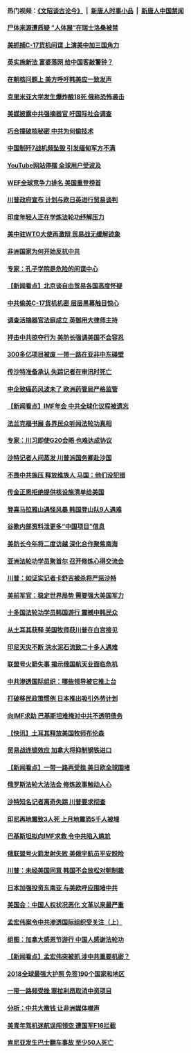#### 热门视频：[《文昭谈古论今》](https://github.com/gfw-breaker/wenzhao/blob/master/README.md?t=10180633) &nbsp;|&nbsp; [新唐人时事小品](https://github.com/gfw-breaker/ntdtv-comedy/blob/master/README.md?t=10180633) &nbsp;|&nbsp; [新唐人中国禁闻](https://github.com/gfw-breaker/ntdtv-news/blob/master/README.md?t=10180633)

#### [尸体来源遭质疑 “人体展”在瑞士洛桑被禁](../pages/nsc418/n10789660.md?t=10180633) 

#### [美抓捕C-17货机间谍 上演美中加三国角力](../pages/nsc418/n10787846.md?t=10180633) 

#### [英实施新法 富婆落网 给中国客敲警钟？](../pages/nsc418/n10789908.md?t=10180633) 

#### [在朝核问题上 美方呼吁韩美应一致发声](../pages/nsc418/n10789196.md?t=10180633) 

#### [克里米亚大学发生爆炸酿18死 俄称恐怖袭击](../pages/nsc418/n10789770.md?t=10180633) 

#### [美媒披露中共强摘器官 吁国际社会调查](../pages/nsc418/n10789337.md?t=10180633) 

#### [巧合撞破核秘密 中共为何偷技术](../pages/nsc418/n10788217.md?t=10180633) 

#### [中国制歼7战机频坠毁 引发缅甸军方不满](../pages/nsc418/n10788418.md?t=10180633) 

#### [YouTube网站停摆 全球用户受波及](../pages/nsc418/n10788989.md?t=10180633) 

#### [WEF全球竞争力排名 美国重登榜首](../pages/nsc418/n10788605.md?t=10180633) 

#### [川普政府宣布 计划与欧日英进行贸易谈判](../pages/nsc418/n10788496.md?t=10180633) 

#### [印度年轻人正在学炼法轮功纾解压力](../pages/nsc418/n10787667.md?t=10180633) 

#### [美中驻WTO大使再激辩 贸易战无缓解迹象](../pages/nsc418/n10787893.md?t=10180633) 

#### [非洲国家为何开始反抗中共](../pages/nsc418/n10788253.md?t=10180633) 

#### [专家：孔子学院是危险的间谍中心](../pages/nsc418/n10746252.md?t=10180633) 

#### [【新闻看点】北京谈自由贸易各国高度怀疑](../pages/nsc418/n10787737.md?t=10180633) 

#### [中共偷美C-17货机机密 层层黑幕触目惊心](../pages/nsc418/n10787673.md?t=10180633) 

#### [调查活摘器官法庭成立 英御用大律师主持](../pages/nsc418/n10787477.md?t=10180633) 

#### [抨击中共掠夺行为 美防长强调美国不会容忍](../pages/nsc418/n10787167.md?t=10180633) 

#### [300多亿项目被废 一带一路在亚非中东碰壁](../pages/nsc418/n10787144.md?t=10180633) 

#### [传沙特准备承认 失踪记者在审讯时死亡](../pages/nsc418/n10786900.md?t=10180633) 

#### [中企致癌药风波未了 欧洲药管局严格监管](../pages/nsc418/n10785912.md?t=10180633) 

#### [【新闻看点】IMF年会 中共全球化议程被遗忘](../pages/nsc418/n10785214.md?t=10180633) 

#### [法兰克福书展 各界民众听闻法轮功真相](../pages/nsc418/n10782900.md?t=10180633) 

#### [专家：川习即使G20会晤 也难达成协议](../pages/nsc418/n10785213.md?t=10180633) 

#### [沙特记者人间蒸发 川普派国务卿赴沙国](../pages/nsc418/n10785192.md?t=10180633) 

#### [不畏中共施压 释放维族人 马国：他们没犯错](../pages/nsc418/n10784464.md?t=10180633) 

#### [传金正恩拒绝提供核设施清单给美国](../pages/nsc418/n10784510.md?t=10180633) 

#### [登喜马拉雅山遇怪风暴 韩国登山队9人遇难](../pages/nsc418/n10784286.md?t=10180633) 

#### [谷歌内部资料泄更多“中国项目”信息](../pages/nsc418/n10783142.md?t=10180633) 

#### [美防长今年将二度访越 深化合作聚焦南海](../pages/nsc418/n10783067.md?t=10180633) 

#### [亚洲法轮功学员聚首尔 召开修炼心得交流会](../pages/nsc418/n10780294.md?t=10180633) 

#### [川普：如证实记者卡舒吉被杀将严惩沙特](../pages/nsc418/n10782611.md?t=10180633) 

#### [美前军官：稳定世界局势 需要强大美国军力](../pages/nsc418/n10781975.md?t=10180633) 

#### [十多国法轮功学员韩国游行 震撼中韩民众](../pages/nsc418/n10781244.md?t=10180633) 

#### [从土耳其获释 美国牧师获川普在白宫接见](../pages/nsc418/n10781786.md?t=10180633) 

#### [印尼天灾不断 洪水泥石流致二十多人遇难](../pages/nsc418/n10781733.md?t=10180633) 

#### [联盟号火箭失事 揭示俄国航天业面临危机](../pages/nsc418/n10781049.md?t=10180633) 

#### [中共渗透国际组织：哪些领导被它推上台](../pages/nsc418/n10780076.md?t=10180633) 

#### [打破移民政策惯例 日本推出吸引外劳计划](../pages/nsc418/n10780027.md?t=10180633) 

#### [向IMF求助 巴基斯坦难掩对中共不透明债务](../pages/nsc418/n10779334.md?t=10180633) 

#### [【快讯】土耳其释放美国牧师布伦森](../pages/nsc418/n10779530.md?t=10180633) 

#### [贸易战连锁效应 加拿大将抑制钢铁进口](../pages/nsc418/n10778999.md?t=10180633) 

#### [【新闻看点】一带一路再受挫 美日欧全球围堵](../pages/nsc418/n10777284.md?t=10180633) 

#### [俄罗斯法轮大法法会 修炼故事触动人心](../pages/nsc418/n10777123.md?t=10180633) 

#### [沙特知名记者离奇失踪 川普要求彻查](../pages/nsc418/n10777290.md?t=10180633) 

#### [印尼再地震致3人死 上月地震恐5千人被埋](../pages/nsc418/n10776842.md?t=10180633) 

#### [巴基斯坦拟向IMF求救 令中共陷入尴尬](../pages/nsc418/n10775275.md?t=10180633) 

#### [俄联盟号火箭发射失败 美俄宇航员平安脱险](../pages/nsc418/n10776805.md?t=10180633) 

#### [川普：未经美国同意 韩国不会放松对朝制裁](../pages/nsc418/n10776516.md?t=10180633) 

#### [日本加强投资东南亚 与美欧呼应围堵中共](../pages/nsc418/n10776420.md?t=10180633) 

#### [美国会：中国人权状况恶化 文革以来最严重](../pages/nsc418/n10775405.md?t=10180633) 

#### [孟宏伟案令中共渗透国际组织受关注（上）](../pages/nsc418/n10773407.md?t=10180633) 

#### [组图：加拿大感恩节游行 中国人感谢法轮功](../pages/nsc418/n10774602.md?t=10180633) 

#### [【新闻看点】孟宏伟突被抓 涉中共重要机密？](../pages/nsc418/n10774768.md?t=10180633) 

#### [2018全球最强大护照 免签190个国家和地区](../pages/nsc418/n10774785.md?t=10180633) 

#### [一带一路频受挫 塞拉利昂取消中资项目](../pages/nsc418/n10774667.md?t=10180633) 

#### [分析：中共大撒钱 让非洲媒体噤声](../pages/nsc418/n10772349.md?t=10180633) 

#### [美青年驾机迷航误闯领空 遭国军F16拦截](../pages/nsc418/n10774153.md?t=10180633) 

#### [肯尼亚发生巴士翻车事故 至少50人死亡](../pages/nsc418/n10774150.md?t=10180633) 


